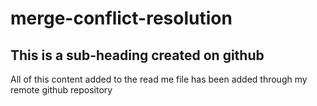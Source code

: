 # merge-conflict-resolution

## This is a sub-heading created on github

All of this content added to the read me file has been added through my remote github repository
